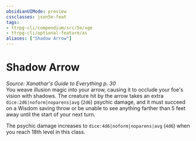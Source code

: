 ```yaml
---
obsidianUIMode: preview
cssclasses: json5e-feat
tags:
- ttrpg-cli/compendium/src/5e/xge
- ttrpg-cli/optional-feature/as
aliases: ["Shadow Arrow"]
---
```

# Shadow Arrow
*Source: Xanathar's Guide to Everything p. 30*  
You weave illusion magic into your arrow, causing it to occlude your foe's vision with shadows. The creature hit by the arrow takes an extra `dice:2d6|noform|noparens|avg` (`2d6`) psychic damage, and it must succeed on a Wisdom saving throw or be unable to see anything farther than 5 feet away until the start of your next turn.

The psychic damage increases to `dice:4d6|noform|noparens|avg` (`4d6`) when you reach 18th level in this class.